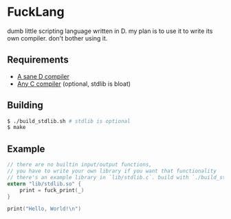 # FuckLang
dumb little scripting language written in D.
my plan is to use it to write its own compiler.
don't bother using it.

## Requirements
- [A sane D compiler](https://dlang.org)
- [Any C compiler](https://www.bellard.org/tcc/) (optional, stdlib is bloat)

## Building
```sh
$ ./build_stdlib.sh # stdlib is optional
$ make
```

## Example
```c
// there are no builtin input/output functions,
// you have to write your own library if you want that functionality
// there's an example library in `lib/stdlib.c`. build with `./build_stdlib.sh`
extern "lib/stdlib.so" {
    print = fuck_print(_)
}

print("Hello, World!\n")
```
